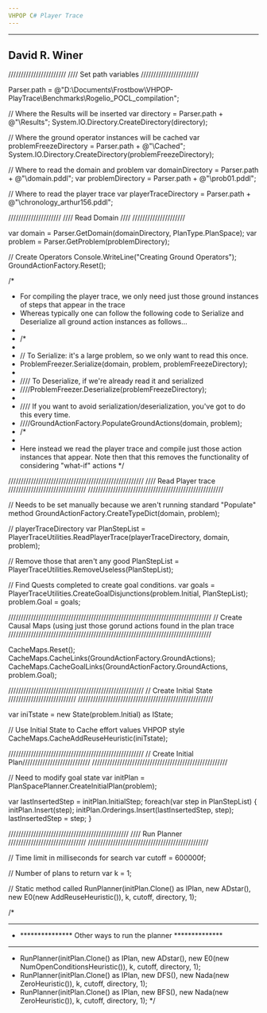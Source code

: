 ```yaml
---
VHPOP C# Player Trace
---
```


---
David R. Winer
---


///////////////////////
//// Set path variables
///////////////////////

Parser.path = @"D:\Documents\Frostbow\VHPOP-PlayTrace\Benchmarks\Rogelio_POCL_compilation";

// Where the Results will be inserted
var directory = Parser.path + @"\Results";
System.IO.Directory.CreateDirectory(directory);

// Where the ground operator instances will be cached
var problemFreezeDirectory = Parser.path + @"\Cached\";
System.IO.Directory.CreateDirectory(problemFreezeDirectory);

// Where to read the domain and problem
var domainDirectory = Parser.path + @"\domain.pddl";
var problemDirectory = Parser.path + @"\prob01.pddl";

// Where to read the player trace
var playerTraceDirectory  = Parser.path + @"\chronology_arthur156.pddl";

/////////////////////
//// Read Domain ////
/////////////////////

var domain = Parser.GetDomain(domainDirectory, PlanType.PlanSpace);
var problem = Parser.GetProblem(problemDirectory);

// Create Operators
Console.WriteLine("Creating Ground Operators");
GroundActionFactory.Reset();

/*
 * For compiling the player trace, we only need just those ground instances of steps that appear in the trace
 * Whereas typically one can follow the following code to Serialize and Deserialize all ground action instances as follows...
 * 
 *  /*
 *  
 *  // To Serialize: it's a large problem, so we only want to read this once.
 *  ProblemFreezer.Serialize(domain, problem, problemFreezeDirectory);
 *  
 *  //// To Deserialize, if we're already read it and serialized
 *  ////ProblemFreezer.Deserialize(problemFreezeDirectory);
 *  
 *  //// If you want to avoid serialization/deserialization, you've got to do this every time.
 *  ////GroundActionFactory.PopulateGroundActions(domain, problem);
 *  /*
 *  
 *  Here instead we read the player trace and compile just those action instances that appear. Note then that this removes the functionality of considering "what-if" actions
 */

//////////////////////////////////////////////////////
//// Read Player trace ///////////////////////////////
//////////////////////////////////////////////////////

// Needs to be set manually because we aren't running standard "Populate" method
GroundActionFactory.CreateTypeDict(domain, problem);

// playerTraceDirectory
var PlanStepList = PlayerTraceUtilities.ReadPlayerTrace(playerTraceDirectory, domain, problem);

// Remove those that aren't any good
PlanStepList = PlayerTraceUtilities.RemoveUseless(PlanStepList);

// Find Quests completed to create goal conditions.
var goals = PlayerTraceUtilities.CreateGoalDisjunctions(problem.Initial, PlanStepList);
problem.Goal = goals;

/////////////////////////////////////////////////////////////////////////////////
// Create Causal Maps (using just those gorund actions found in the plan trace
/////////////////////////////////////////////////////////////////////////////////

CacheMaps.Reset();
CacheMaps.CacheLinks(GroundActionFactory.GroundActions);
CacheMaps.CacheGoalLinks(GroundActionFactory.GroundActions, problem.Goal);

//////////////////////////////////////////////////////
// Create Initial State ///////////////////////////
//////////////////////////////////////////////////////

var iniTstate = new State(problem.Initial) as IState;

// Use Initial State to Cache effort values VHPOP style
CacheMaps.CacheAddReuseHeuristic(iniTstate);

//////////////////////////////////////////////////////
// Create Initial Plan///////////////////////////
//////////////////////////////////////////////////////

// Need to modify goal state
var initPlan = PlanSpacePlanner.CreateInitialPlan(problem);

var lastInsertedStep = initPlan.InitialStep;
foreach(var step in PlanStepList)
{
	initPlan.Insert(step);
	initPlan.Orderings.Insert(lastInsertedStep, step);
	lastInsertedStep = step;
}


////////////////////////////////////////////////
//// Run Planner ///////////////////////////////
////////////////////////////////////////////////

// Time limit in milliseconds for search
var cutoff = 600000f;

// Number of plans to return
var k = 1;

// Static method called
RunPlanner(initPlan.Clone() as IPlan, new ADstar(), new E0(new AddReuseHeuristic()), k, cutoff, directory, 1);

/*
 *  ************************************************************
 *  *************** Other ways to run the planner **************
 *  ************************************************************
 *  RunPlanner(initPlan.Clone() as IPlan, new ADstar(), new E0(new NumOpenConditionsHeuristic()), k, cutoff, directory, 1);
 *  RunPlanner(initPlan.Clone() as IPlan, new DFS(), new Nada(new ZeroHeuristic()), k, cutoff, directory, 1);
 *  RunPlanner(initPlan.Clone() as IPlan, new BFS(), new Nada(new ZeroHeuristic()), k, cutoff, directory, 1);
*/
